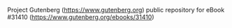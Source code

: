 Project Gutenberg (https://www.gutenberg.org) public repository for eBook #31410 (https://www.gutenberg.org/ebooks/31410)
